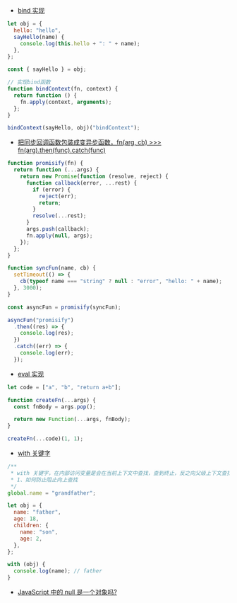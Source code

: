 - [bind 实现](https://github.com/xiaotangdou/daily-question-js/issues/1)

```js
let obj = {
  hello: "hello",
  sayHello(name) {
    console.log(this.hello + ": " + name);
  },
};

const { sayHello } = obj;

// 实现bind函数
function bindContext(fn, context) {
  return function () {
    fn.apply(context, arguments);
  };
}

bindContext(sayHello, obj)("bindContext");
```

- [把同步回调函数包装成变异步函数，fn(arg, cb) >>> fn(arg).then(func).catch(func)](https://github.com/xiaotangdou/daily-question-js/issues/3)

```js
function promisify(fn) {
  return function (...args) {
    return new Promise(function (resolve, reject) {
      function callback(error, ...rest) {
        if (error) {
          reject(err);
          return;
        }
        resolve(...rest);
      }
      args.push(callback);
      fn.apply(null, args);
    });
  };
}

function syncFun(name, cb) {
  setTimeout(() => {
    cb(typeof name === "string" ? null : "error", "hello: " + name);
  }, 3000);
}

const asyncFun = promisify(syncFun);

asyncFun("promisify")
  .then((res) => {
    console.log(res);
  })
  .catch((err) => {
    console.log(err);
  });
```

- [eval 实现](https://github.com/xiaotangdou/daily-question-js/issues/2)

```js
let code = ["a", "b", "return a+b"];

function createFn(...args) {
  const fnBody = args.pop();

  return new Function(...args, fnBody);
}

createFn(...code)(1, 1);
```

- [with 关键字]()

```js
/**
 * with 关键字，在内部访问变量是会在当前上下文中查找，查到终止，反之向父级上下文查找
 * 1、如何防止阻止向上查找
 */
global.name = "grandfather";

let obj = {
  name: "father",
  age: 18,
  children: {
    name: "son",
    age: 2,
  },
};

with (obj) {
  console.log(name); // father
}
```

- [JavaScript 中的 null 是一个对象吗?]()
